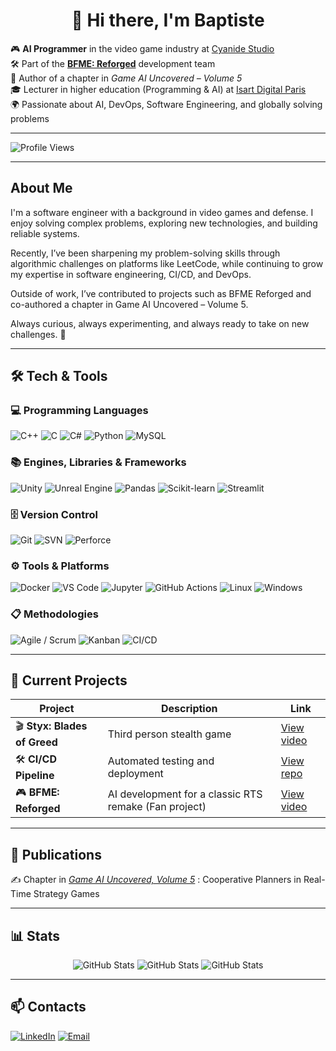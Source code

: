 <h1 align="center">👋 Hi there, I'm Baptiste</h1>

🎮 **AI Programmer** in the video game industry at [Cyanide Studio](https://www.cyanide-studio.com/)  
🛠 Part of the [**BFME: Reforged**](https://www.youtube.com/watch?v=MLLQLfExank) development team  
📖 Author of a chapter in *Game AI Uncovered – Volume 5*  
🎓 Lecturer in higher education (Programming & AI) at [Isart Digital Paris](https://www.isartdigital.com/fr/)   
🌍 Passionate about AI, DevOps, Software Engineering, and globally solving problems

---

![Profile Views](https://komarev.com/ghpvc/?username=brimetz&label=Profile%20Views&color=brightgreen)

---

## About Me

I'm a software engineer with a background in video games and defense. I enjoy solving complex problems, exploring new technologies, and building reliable systems.

Recently, I’ve been sharpening my problem-solving skills through algorithmic challenges on platforms like LeetCode, while continuing to grow my expertise in software engineering, CI/CD, and DevOps.

Outside of work, I’ve contributed to projects such as BFME Reforged and co-authored a chapter in Game AI Uncovered – Volume 5.

Always curious, always experimenting, and always ready to take on new challenges. 🚀

---

## 🛠️ Tech & Tools
  
### 💻 Programming Languages
![C++](https://img.shields.io/badge/C%2B%2B-00599C?style=for-the-badge&logo=c%2B%2B&logoColor=white)
![C](https://img.shields.io/badge/C-00599C?style=for-the-badge&logo=c&logoColor=white)
![C#](https://img.shields.io/badge/C%23-239120?style=for-the-badge&logo=csharp&logoColor=white)
![Python](https://img.shields.io/badge/Python-FFD43B?style=for-the-badge&logo=python&logoColor=blue)
![MySQL](https://img.shields.io/badge/MySQL-005C84?style=for-the-badge&logo=mysql&logoColor=white)

### 📚 Engines, Libraries & Frameworks
![Unity](https://img.shields.io/badge/Unity-100000?style=for-the-badge&logo=unity&logoColor=white)
![Unreal Engine](https://img.shields.io/badge/-Unreal%20Engine-313131?style=for-the-badge&logo=unreal-engine&logoColor=white)
![Pandas](https://img.shields.io/badge/Pandas-2C2D72?style=for-the-badge&logo=pandas&logoColor=white)
![Scikit-learn](https://img.shields.io/badge/scikit_learn-F7931E?style=for-the-badge&logo=scikit-learn&logoColor=white)
![Streamlit](https://img.shields.io/badge/Streamlit-FF4B4B?style=for-the-badge&logo=Streamlit&logoColor=white)

### 🗄️ Version Control
![Git](https://img.shields.io/badge/GIT-E44C30?style=for-the-badge&logo=git&logoColor=white)
![SVN](https://img.shields.io/badge/-SVN-809CC9?logo=subversion&logoColor=white)
![Perforce](https://img.shields.io/badge/-Perforce-404040?logo=perforce&logoColor=white)

### ⚙️ Tools & Platforms
![Docker](https://img.shields.io/badge/-Docker-2496ED?logo=docker&logoColor=white)
![VS Code](https://img.shields.io/badge/VSCode-0078D4?style=for-the-badge&logo=visual%20studio%20code&logoColor=white)
![Jupyter](https://img.shields.io/badge/Jupyter-F37626.svg?&style=for-the-badge&logo=Jupyter&logoColor=white)
![GitHub Actions](https://img.shields.io/badge/Github%20Actions-282a2e?style=for-the-badge&logo=githubactions&logoColor=367cfe)
![Linux](https://img.shields.io/badge/Linux-FCC624?style=for-the-badge&logo=linux&logoColor=black)
![Windows](https://img.shields.io/badge/Windows-0078D6?style=for-the-badge&logo=windows&logoColor=white)

### 📋 Methodologies
![Agile / Scrum](https://img.shields.io/badge/-Agile%20%2F%20Scrum-28A745?logo=trello&logoColor=white)
![Kanban](https://img.shields.io/badge/-Kanban-0052CC?logo=jira&logoColor=white)
![CI/CD](https://img.shields.io/badge/-CI%2FCD-0A0FFF?logo=azuredevops&logoColor=white)

---

## 📌 Current Projects
| Project | Description | Link |
|---------|-------------|------|
| 🎬 **Styx: Blades of Greed** | Third person stealth game | [View video](https://www.youtube.com/watch?v=ZleFS3upA1A&ab_channel=Nacon) |
| 🛠 **CI/CD Pipeline** | Automated testing and deployment | [View repo](https://github.com/brimetz/MovieRecommenderSystem) |
| 🎮 **BFME: Reforged** | AI development for a classic RTS remake (Fan project) | [View video](https://www.youtube.com/watch?v=IfyRmdzW8QU&ab_channel=Resonant) |

---

## 📜 Publications
✍️ Chapter in *[Game AI Uncovered, Volume 5](https://www.taylorfrancis.com/books/edit/10.1201/9781003324102/game-ai-uncovered-paul-roberts)* : Cooperative Planners in Real-Time Strategy Games

---

## 📊 Stats
<p align="center">
<img src="https://github-readme-stats.vercel.app/api/top-langs/?username=brimetz&layout=compact&theme=tokyonight" alt="GitHub Stats" />
<img src="https://github-readme-stats.vercel.app/api?username=brimetz&show_icons=true&theme=radical" alt="GitHub Stats" />
<img src="https://leetcard.jacoblin.cool/Baptiti?theme=dark&font=Karma&ext=contest" alt="GitHub Stats" />
</p>

---

## 📫 Contacts
[![LinkedIn](https://img.shields.io/badge/-LinkedIn-0A66C2?logo=linkedin&logoColor=white)]([URL_DE_TON_LINKEDIN](https://www.linkedin.com/in/baptiste-rimetz/))
[![Email](https://img.shields.io/badge/-Email-D14836?logo=gmail&logoColor=white)](mailto:baptiste.rimetz@outlook.fr)
